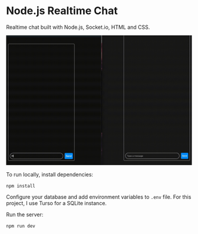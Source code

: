 # Node.js Realtime Chat

Realtime chat built with Node.js, Socket.io, HTML and CSS.

![Chat demo](realtime-chat.gif)

To run locally, install dependencies:

```
npm install
```

Configure your database and add environment variables to `.env` file. For this project, I use Turso for a SQLite instance.

Run the server:

```
npm run dev
```

